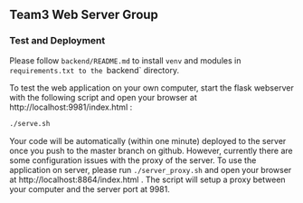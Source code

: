 
## Team3 Web Server Group

### Test and Deployment

Please follow `backend/README.md` to install `venv` and modules
in `requirements.txt to the `backend` directory.

To test the web application on your own computer, start the flask
webserver with the following script and open your browser at
http://localhost:9981/index.html :

```sh
./serve.sh
```

Your code will be automatically (within one minute) deployed to the
server once you push to the master branch on github.
However, currently there are some configuration issues with the
proxy of the server. To use the application on server, please
run `./server_proxy.sh` and open your browser at
http://localhost:8864/index.html . The script will setup a
proxy between your computer and the server port at 9981.


